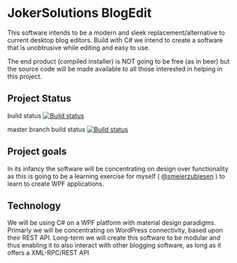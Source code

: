 # JokerSolutions BlogEdit

This software intends to be a modern and sleek replacement/alternative to current desktop blog editors.
Build with C# we intend to create a software that is unobtrusive while editing and easy to use.

The end product (compiled installer) is NOT going to be free (as in beer) but the source code will be made available to all those interested in helping in this project.

## Project Status

build status
[![Build status](https://ci.appveyor.com/api/projects/status/s40ayjqtcic1wt6k?svg=true)](https://ci.appveyor.com/project/mitoskalandiel/blogedit)

master branch build status
[![Build status](https://ci.appveyor.com/api/projects/status/s40ayjqtcic1wt6k/branch/master?svg=true)](https://ci.appveyor.com/project/mitoskalandiel/blogedit/branch/master)

## Project goals
In its infancy the software will be concentrating on design over functionality as this is going to be a learning exercise for myself ( [@smeierzubiesen](https://github.com/smeierzubieseb) ) to learn to create WPF applications.

## Technology
We will be using C# on a WPF platform with material design paradigms. Primarly we will be concentrating on WordPress connectivity, based upon their REST API.
Long-term we will create this software to be modular and thus enabling it to also interact with other blogging software, as long as it offers a XML-RPC/REST API
